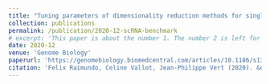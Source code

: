 ```yaml
---
title: "Tuning parameters of dimensionality reduction methods for single-cell RNA-seq analysis"
collection: publications
permalink: /publication/2020-12-scRNA-benchmark
# excerpt: 'This paper is about the number 1. The number 2 is left for future work.'
date: 2020-12
venue: 'Genome Biology'
paperurl: 'https://genomebiology.biomedcentral.com/articles/10.1186/s13059-020-02128-7'
citation: 'Felix Raimundo, Celine Vallot, Jean-Philippe Vert (2020). &quot; Tuning parameters of dimensionality reduction methods for single-cell RNA-seq analysis .&quot; <i>Genome Biology</i>.'
---
```


